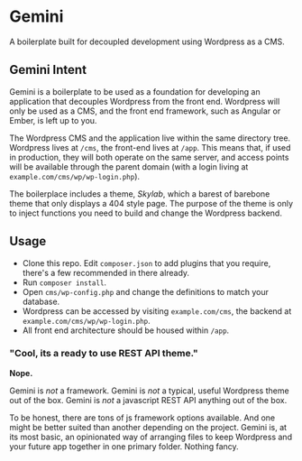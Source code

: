 # Gemini

A boilerplate built for decoupled development using Wordpress as a CMS.


## Gemini Intent

Gemini is a boilerplate to be used as a foundation for developing an application that decouples Wordpress from the front end. Wordpress will only be used as a CMS, and the front end framework, such as Angular or Ember, is left up to you.


The Wordpress CMS and the application live within the same directory tree. Wordpress lives at `/cms`, the front-end lives at `/app`. This means that, if used in production, they will both operate on the same server, and access points will be available through the parent domain (with a login living at `example.com/cms/wp/wp-login.php`).

The boilerplace includes a theme, *Skylab*, which a barest of barebone theme that only displays a 404 style page. The purpose of the theme is only to inject functions you need to build and change the Wordpress backend.


## Usage

- Clone this repo. Edit `composer.json` to add plugins that you require, there's a few recommended in there already. 
- Run `composer install`. 
- Open `cms/wp-config.php` and change the definitions to match your database.
- Wordpress can be accessed by visiting `example.com/cms`, the backend at `example.com/cms/wp/wp-login.php`.
- All front end architecture should be housed within `/app`.


### "Cool, its a ready to use REST API theme."

**Nope.**

Gemini is *not* a framework. Gemini is *not* a typical, useful Wordpress theme out of the box. Gemini is *not* a javascript REST API anything out of the box.

To be honest, there are tons of js framework options available. And one might be better suited than another depending on the project. Gemini is, at its most basic, an opinionated way of arranging files to keep Wordpress and your future app together in one primary folder. Nothing fancy.


